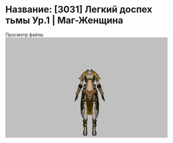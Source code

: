 # Название: [3031] Легкий доспех тьмы Ур.1 | Маг-Женщина

Просмотр файла:
![p050003.png](p050003.png)